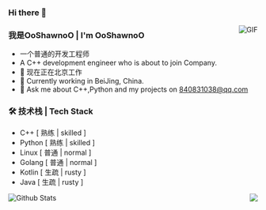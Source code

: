 ### Hi there 👋
<!--
**OoShawnoO/OoShawnoO** is a ✨ _special_ ✨ repository because its `README.md` (this file) appears on your GitHub profile.

Here are some ideas to get you started:

- 🔭 I’m currently working on ...
- 🌱 I’m currently learning ...
- 👯 I’m looking to collaborate on ...
- 🤔 I’m looking for help with ...
- 💬 Ask me about ...
- 📫 How to reach me: ...
- 😄 Pronouns: ...
- ⚡ Fun fact: ...
-->
<img align="right" alt="GIF" src="https://raw.githubusercontent.com/JoeyBling/JoeyBling/master/pic/pusheencode.gif" />

### 我是OoShawnoO | I'm OoShawnoO
- 一个普通的开发工程师
- A C++ development engineer who is about to join Company.
- 🌱 现在正在北京工作
- 🌱 Currently working in BeiJing, China.
- 💬 Ask me about C++,Python and my projects on [840831038@qq.com](mailto:840831038@qq.com)

### 🛠 技术栈 | Tech Stack
- C++ [ 熟练 | skilled ]
- Python [ 熟练 | skilled ]
- Linux [ 普通 | normal ]
- Golang [ 普通 | normal ]
- Kotlin [ 生疏 | rusty ]
- Java [ 生疏 | rusty ]



![Github Stats](https://github-readme-stats.vercel.app/api?username=OoShawnoO&show_icons=true&theme=neon&count_private=true)
<img align="right" src="https://github-readme-stats.vercel.app/api/top-langs/?username=OoShawnoO&theme=neon&layout=compact">


